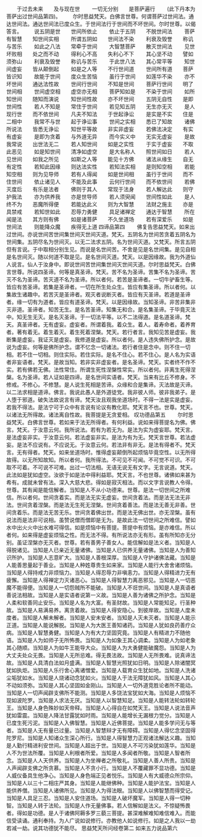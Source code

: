 <!-- { "loadSidebar": true } -->
　　于过去未来　　及与现在世
　　一切无分别　　是菩萨遍行
　　(此下丹本为菩萨出过世间品第四)。
　　尔时思益梵天。白佛言世尊。何谓菩萨过世间法。通达世间法。通达世间法已度众生。于世间法行于世间而不坏世间。尔时世尊。以偈答言。
　　说五阴是世　　世间所依止
　　依止于五阴　　不脱世间法
　　菩萨有智慧　　知世间实相
　　所谓五阴如　　世间法不染
　　利衰及毁誉　　称讥与苦乐
　　如此之八法　　常牵于世间
　　大智慧菩萨　　散灭世间法
　　见世坏败相　　处之而不动
　　得利心不高　　失利心不下
　　其心坚不动　　譬如须弥山
　　利衰及毁誉　　称讥与苦乐
　　于此世八法　　其心常平等
　　知世间虚妄　　皆从颠倒起
　　如是之人等　　不行世间道
　　世间所有道　　菩萨皆识知
　　故能于世间　　度众生苦恼
　　虽行于世间　　如莲华不染
　　亦不坏世间　　通达法性故
　　世间行世间　　不知是世间
　　菩萨行世间　　明了世间相
　　世间虚空相　　虚空亦无相
　　菩萨知如是　　不染于世间
　　如所知世间　　随知而演说
　　知世间性故　　亦不坏世间
　　五阴无自性　　是即世间性
　　若人不知是　　常住于世间
　　若见知五阴　　无生亦无灭
　　是人现行世　　而不依世间
　　凡夫不知法　　于世起诤讼
　　是实是不实　　住是二相中
　　我常不与世　　起于诤讼事
　　世间之实相　　悉已了知故
　　诸佛所说法　　皆悉无诤讼
　　知世平等故　　非实非虚妄
　　若佛法决定　　有实有虚妄
　　是即为贪着　　与外道无异
　　而今实义中　　无实无虚妄
　　是故我常说　　出世法无二
　　若人知世间　　如是之实性
　　于实于虚妄　　不取此恶见
　　如是知世间　　清净如虚空
　　是大名称人　　照世间如日
　　若人见世间　　如我之所见
　　如斯之人等　　能见十方佛
　　诸法从缘生　　自无有定性
　　若知此因缘　　则达法实性
　　若知法实相　　是则知空相
　　若能知空相　　则为见导师
　　若有人得闻　　如是世间相
　　虽行于世间　　而不住世间
　　依止诸见人　　不能及此事
　　云何行世间　　而不依世间
　　若佛灭度后　　有乐是法者
　　佛则于其人　　常现于法身
　　若人解达此　　则守护我法
　　亦为供养我　　亦是世导师
　　若人须臾闻　　世间性如此
　　是人终不为　　恶魔所得便
　　若能达此义　　则为大智慧
　　法财之施主　　亦是具禁戒
　　若知世如此　　忍辱力勇健
　　具足诸禅定　　通达于智慧
　　所在闻是法　　其方则有佛
　　如是诸菩萨　　不久坐道场
　　若有深爱乐　　如是世间法
　　则能降众魔　　疾得无上道
四谛品第四
　　佛复告思益梵天。如来出过世间。亦说世间苦世间集世间灭世间灭道。梵天。五阴名为世间苦贪着五阴名为世间集。五阴尽名为世间灭。以无二法求五阴。名为世间灭道。又梵天。所言五阴但有言说。于中取相分别生见。而说是名世间苦。不舍是见是名世间集。是见自相是名世间灭。随以何道不取是见。是名世间灭道。梵天。以是因缘故。我为外道仙人说言。仙人于汝身中。即说世间苦世间集世间灭世间灭道。尔时思益梵天。白佛言世尊。所说四圣谛。何等是真圣谛。梵天。苦不名为圣谛。苦集不名为圣谛。苦灭不名为圣谛。苦灭道不名为圣谛。所以者何。若苦是圣谛者。一切牛驴畜生等。皆应有苦圣谛。若集是圣谛者。一切在所生处众生。皆应有集圣谛。所以者何。以集故生诸趣中。若苦灭是圣谛者。观灭者说断灭者。皆应有灭圣谛。若道是圣谛者。缘一切有为道者。皆应有道圣谛。梵天。以是因缘故。当知圣谛。非苦非集非灭非道。圣谛者。知苦无生。是名苦圣谛。知集无和合。是名集圣谛。于毕竟灭法中。知无生无灭。是名灭圣谛。于一切法平等。以不二法得道。是名道圣谛。梵天。真圣谛者。无有虚妄。虚妄者。所谓着我。着众生。着人。着寿命者。着养育者。著有着无。着生着灭。着生死着涅槃。梵天。若行者言。我知见苦是虚妄。我断集是虚妄。我证灭是虚妄。我修道是虚妄。所以者何。是人违失佛所护念。是故说为虚妄。何等是佛所护念。谓不忆念一切诸法。若行者住是念中。则不住一切相。若不住一切相。则住实际。若住实际。是名不住心。若不住心。是人名为实语者非妄语者。梵天。是故当知。若非实非虚妄者。是名圣谛。梵天。实者终不作不实。若有佛若无佛。法性常住。所谓生死性涅槃性常实。所以者何。非离生死得涅槃。名为圣谛。若人证如是四谛。是名世间实语者。梵天。当来有比丘不修身。不修戒。不修心。不修慧。是人说生死相是苦谛。众缘和合是集谛。灭法故是灭谛。以二法求相是道谛。佛言。我说此愚人是外道徒党。我非彼人师。彼非我弟子。是人堕于邪道。破失法故说言有谛。梵天汝且观我坐道场时。不得一法是实是虚妄。若我不得法。是法宁可于众中有言说有论议有教化耶。梵天言不也。世尊。梵天。以诸法无所得故。诸法离自性故。我菩提是无贪爱相。
叹功德品第五
　　尔时思益梵天。白佛言世尊。若如来于法无所得者。有何利益。说如来得菩提名为佛。佛言。梵天。于汝意云何。我所说法。若有为若无为。是法为实为虚妄耶。梵天言。是法虚妄非实。于汝意云何。若法虚妄非实。是法为有为无。梵天言世尊。若法虚妄。是法不应说有。不应说无。于汝意云何。若法非有非无。是法有得者不。梵天言。无有得者。梵天。如来坐道场时。惟得虚妄颠倒所起烦恼毕竟空性。以无所得故得。以无所知故知。所以者何。我所得法。不可见不可闻。不可觉不可识。不可取不可着。不可说不可难。出过一切法相。无语无说无有文字。无言说道。梵天。此法如是犹如虚空。汝欲于如是法中得利益耶。梵天言。不也世尊。诸佛如来甚为希有。成就未曾有法。深入大慈大悲。得如是寂灭相法。而以文字言说教人令得。世尊。其有闻是能信解者。当知是人不从小功德来。世尊。是法一切世间之所难信。所以者何。世间贪着实。而是法无实无虚妄。世间贪着法。而是法无法无非法。世间贪着涅槃。而是法无生死无涅槃。世间贪着善法。而是法无善无非善。世间贪着乐。而是法无苦无乐。世间贪着佛出世。而是法无佛出世。亦无涅槃。虽有说法而是法非可说相。虽赞说僧而僧即是无为。是故此法一切世间之所难信。譬如水中出火火中出水难可得信。如是烦恼中有菩提。菩提中有烦恼。是亦难信。所以者何。如来得是虚妄烦恼之性。而无法不得。有所说法亦无有形。虽有所知亦无分别。虽证涅槃亦无灭者。世尊。若有善男子善女人。能信解如是法义者。当知是人得脱诸见。当知是人已亲近无量诸佛。当知是人已供养无量诸佛。当知是人为善知识所护。当知是人志意旷大。当知是人善根深厚。当知是人守护诸佛法藏。当知是人能善思量起于善业。当知是人种姓尊贵生如来家。当知是人能行大舍舍诸烦恼。当知是人得持戒力非烦恼力。当知是人得忍辱力非嗔恚力。当知是人得精进力无有疲懈。当知是人得禅定力灭诸恶心。当知是人得智慧力离恶邪见。当知是人一切恶魔不能得便。当知是人一切怨贼所不能破。当知是人不诳世间。当知是人是真语者善说法相故。当知是人是实语者说第一义故。当知是人善为诸佛之所护念。当知是人柔和软善同止安乐。当知是人名为大富。有圣财故。当知是人常能知足。行圣种故。当知是人易满易养。离贪着故。当知是人得安隐心。到彼岸故。当知是人度未度者。当知是人解未解者。当知是人安未安者。当知是人灭未灭者。当知是人能示正道。当知是人能说解脱。当知是人为大医王善知诸药。当知是人犹如良药善疗众病。当知是人智慧勇健。当知是人为有大力坚固究竟。当知是人有精进力不随他语。当知是人为如师子无所怖畏。当知是人为如象王其心调柔。当知是人为如老象其心随顺。当知是人为如牛王能导大众。当知是人为大勇健能破魔怨。当知是人为大丈夫处众无畏。当知是人无所忌难。得无畏法故。当知是人无所畏难。说真谛法故。当知是人具清白法如月盛满。当知是人智慧光照犹如日明。当知是人除诸闇冥犹如执炬。当知是人乐行舍心离诸憎爱。当知是人载育众生犹如地。当知是人洗诸尘垢犹如水。当知是人烧诸动念犹如火。当知是人于法无障犹如风。当知是人其心不动如须弥。当知是人其心坚固如金刚山。当知是人一切外道竞胜论者所不能动。当知是人一切声闻辟支佛所不能测。当知是人多饶法宝犹如大海。当知是人烦恼不现如波陀罗。当知是人求法无厌。当知是人以智慧知足。当知是人能转法轮如转轮王。当知是人身色殊妙如天帝释。当知是人心得自在如梵天王。当知是人说法音声犹如雷震。当知是人降法甘露犹如时雨。当知是人能增长无漏根力觉分。当知是人已度生死污泥。当知是人入佛智慧。当知是人近佛菩提。当知是人能多学问无与等者。当知是人无有量已过量。当知是人智慧辩才无有障碍。当知是人得忆念坚固得陀罗尼。当知是人知诸众生深心所行。当知是人得智慧力正观诸法解达义趣。当知是人勤行精进利安世间。当知是人超出于世。当知是人不可污染犹如莲华。当知是人不为世法所覆。当知是人利根者所爱。当知是人多闻者所敬。当知是人智者所念。当知是人人天供养。当知是人为坐禅者之所敬礼。当知是人善人所贵。当知是人声闻辟支佛之所贪慕。当知是人不贪小行。当知是人不覆藏罪不显功德。当知是人威仪备具生他净心。当知是人身色端正见者悦乐。当知是人有大威德众所宗仰。当知是人以三十二相庄严其身。当知是人能继佛种。当知是人能护法宝。当知是人能供养僧。当知是人诸佛所见。当知是人为得法眼。当知是人以佛智慧而得受记。当知是人具足三忍。当知是人安住道场。当知是人破坏魔军。当知是人得一切种智。当知是人转于法轮。当知是人作无量佛事。若人信解如是法义。不惊疑怖畏者。得如是功德。是人于诸佛阿耨多罗三藐三菩提。甚深难解难知难信难入。而能信受读诵。通利奉持。为人广说如说修行。亦教他人如说修行。如是之人我以一劫若减一劫。说其功德犹不能尽。
思益梵天所问经卷第二
如来五力说品第六
